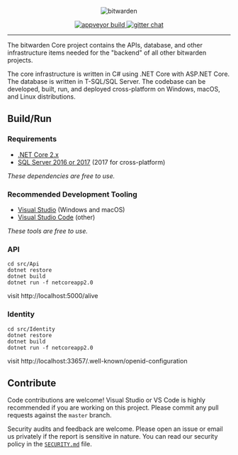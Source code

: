 <p align="center">
  <img src="https://i.imgur.com/lcoBQEZ.png" alt="bitwarden" />
</p>
<p align="center">
  <a href="https://ci.appveyor.com/project/bitwarden/core/branch/master" target="_blank">
    <img src="https://ci.appveyor.com/api/projects/status/github/bitwarden/core?branch=master&svg=true" alt="appveyor build" />
  </a>
  <a href="https://gitter.im/bitwarden/Lobby" target="_blank">
    <img src="https://badges.gitter.im/bitwarden/Lobby.svg" alt="gitter chat" />
  </a>
</p>

-------------------

The bitwarden Core project contains the APIs, database, and other infrastructure items needed for the "backend" of all other bitwarden projects.

The core infrastructure is written in C# using .NET Core with ASP.NET Core. The database is written in T-SQL/SQL Server. The codebase can be developed, built, run, and deployed cross-platform on Windows, macOS, and Linux distributions.

## Build/Run

### Requirements

- [.NET Core 2.x](https://www.microsoft.com/net/download/core)
- [SQL Server 2016 or 2017](https://docs.microsoft.com/en-us/sql/index) (2017 for cross-platform)

*These dependencies are free to use.*

### Recommended Development Tooling

- [Visual Studio](https://www.visualstudio.com/vs/) (Windows and macOS)
- [Visual Studio Code](https://code.visualstudio.com/) (other)

*These tools are free to use.*

### API

```
cd src/Api
dotnet restore
dotnet build
dotnet run -f netcoreapp2.0
```

visit http://localhost:5000/alive

### Identity

```
cd src/Identity
dotnet restore
dotnet build
dotnet run -f netcoreapp2.0
```

visit http://localhost:33657/.well-known/openid-configuration

## Contribute

Code contributions are welcome! Visual Studio or VS Code is highly recommended if you are working on this project. Please commit any pull requests against the `master` branch.

Security audits and feedback are welcome. Please open an issue or email us privately if the report is sensitive in nature. You can read our security policy in the [`SECURITY.md`](SECURITY.md) file.
